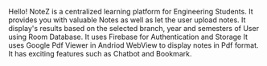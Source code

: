 Hello! NoteZ is a centralized learning platform for Engineering Students.
It provides you with valuable Notes as well as let the user upload notes.
It display's results based on the selected branch, year and semesters of User using Room Database.
It uses Firebase for Authentication and Storage 
It uses Google Pdf Viewer in Andriod WebView to display notes in Pdf format.
It has exciting features such as Chatbot and Bookmark.
